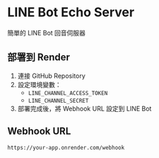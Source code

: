 # LINE Bot Echo Server

簡單的 LINE Bot 回音伺服器

## 部署到 Render

1. 連接 GitHub Repository
2. 設定環境變數：
   - `LINE_CHANNEL_ACCESS_TOKEN`
   - `LINE_CHANNEL_SECRET`
3. 部署完成後，將 Webhook URL 設定到 LINE Bot

## Webhook URL
`https://your-app.onrender.com/webhook`
